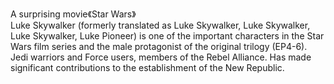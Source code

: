  A surprising movie《Star Wars》 <br>
Luke Skywalker (formerly translated as Luke Skywalker, Luke Skywalker, Luke Skywalker, Luke Pioneer) 
is one of the important characters in the Star Wars film series and the male protagonist of the original trilogy (EP4-6). 
Jedi warriors and Force users, members of the Rebel Alliance. Has made significant contributions to the establishment of the New Republic.
